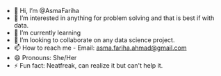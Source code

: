 - 👋 Hi, I’m @AsmaFariha
- 👀 I’m interested in anything for problem solving and that is best if with data.
- 🌱 I’m currently learning 
- 💞️ I’m looking to collaborate on any data science project.
- 📫 How to reach me - Email: asma.fariha.ahmad@gmail.com
- 😄 Pronouns: She/Her
- ⚡ Fun fact: Neatfreak, can realize it but can't help it.

<!---
AsmaFariha/AsmaFariha is a ✨ special ✨ repository because its `README.md` (this file) appears on your GitHub profile.
You can click the Preview link to take a look at your changes.
--->

